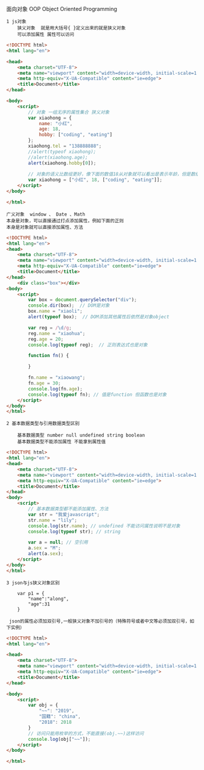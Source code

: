 面向对象  OOP Object Oriented Programming

    1 js对象
        狭义对象  就是用大括号{ }定义出来的就是狭义对象 
        可以添加属性 属性可以访问

```html
<!DOCTYPE html>
<html lang="en">

<head>
    <meta charset="UTF-8">
    <meta name="viewport" content="width=device-width, initial-scale=1.0">
    <meta http-equiv="X-UA-Compatible" content="ie=edge">
    <title>Document</title>
</head>

<body>
    <script>
        // 对象 一组无序的属性集合 狭义对象
        var xiaohong = {
            name: "小红",
            age: 18,
            hobby: ["coding", "eating"]
        };
        xiaohong.tel = "138888888";
        //alert(typeof xiaohong);
        //alert(xiaohong.age);
        alert(xiaohong.hobby[0]);
		
		// 对象的语义比数组更好，像下面的数值18从对象就可以看出是表示年龄，但是数组看不出
        var xiaohong = ["小红", 18, ["coding", "eating"]];
    </script>
</body>

</html>
```


    广义对象  window 、 Date 、Math
    本身是对象，可以直接通过打点添加属性，例如下面的正则
    本身是对象就可以直接添加属性、方法


```html
<!DOCTYPE html>
<html lang="en">
<head>
    <meta charset="UTF-8">
    <meta name="viewport" content="width=device-width, initial-scale=1.0">
    <meta http-equiv="X-UA-Compatible" content="ie=edge">
    <title>Document</title>
</head>
    <div class="box"></div>
<body>
    <script>
        var box = document.querySelector("div");
        console.dir(box);  // DOM是对象
        box.name = "xiaoli";
        alert(typeof box);  // DOM添加其他属性后依然是对象object

        var reg = /\d/g;
        reg.name = "xiaohua";
        reg.age = 20;
        console.log(typeof reg);  // 正则表达式也是对象

        function fn() {

        }

        fn.name = "xiaowang";
        fn.age = 30;
        console.log(fn.age);
        console.log(typeof fn); // 值是function 但函数也是对象
    </script>
</body>
</html>
```


    2 基本数据类型与引用数据类型区别

        基本数据类型 number null undefined string boolean
        基本数据类型不能添加属性 不能拿到属性值

```html
<!DOCTYPE html>
<html lang="en">
<head>
    <meta charset="UTF-8">
    <meta name="viewport" content="width=device-width, initial-scale=1.0">
    <meta http-equiv="X-UA-Compatible" content="ie=edge">
    <title>Document</title>
</head>
<body>
    <script>
        // 基本数据类型都不能添加属性、方法
        var str = "我爱javascript";
        str.name = "lily";
        console.log(str.name); // undefined 不能访问属性说明不是对象
        console.log(typeof str); // string

        var a = null; // 空引用
        a.sex = "M";
        alert(a.sex);
    </script>
</body>
</html>
```


    3 json与js狭义对象区别

        var p1 = {
            "name":"along",
            "age":31
        }  

     json的属性必须加双引号,一般狭义对象不加引号的（特殊符号或者中文等必须加双引号，如下实例）  


```html
<!DOCTYPE html>
<html lang="en">

<head>
    <meta charset="UTF-8">
    <meta name="viewport" content="width=device-width, initial-scale=1.0">
    <meta http-equiv="X-UA-Compatible" content="ie=edge">
    <title>Document</title>
</head>

<body>
    <script>
        var obj = {
            "~~": "2019",
            "国籍": "china",
            "2018": 2018
        }  
        // 访问只能用枚举的方式，不能直接(obj.~~)这样访问
        console.log(obj["~~"]);  
    </script>
</body>

</html>
```

    